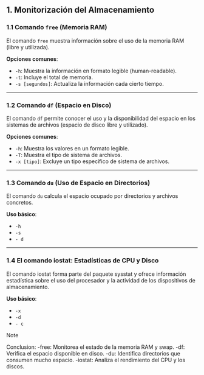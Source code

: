 ## 1. Monitorización del Almacenamiento  

### 1.1 Comando `free` (Memoria RAM)  
El comando `free` muestra información sobre el uso de la memoria RAM (libre y utilizada).  

**Opciones comunes**:  
- `-h`: Muestra la información en formato legible (human-readable).  
- `-t`: Incluye el total de memoria.  
- `-s [segundos]`: Actualiza la información cada cierto tiempo.  

---

### 1.2 Comando `df` (Espacio en Disco)  
El comando `df` permite conocer el uso y la disponibilidad del espacio en los sistemas de archivos (espacio de disco libre y utilizado).  

**Opciones comunes**:  
- `-h`: Muestra los valores en un formato legible.  
- `-T`: Muestra el tipo de sistema de archivos.  
- `-x [tipo]`: Excluye un tipo específico de sistema de archivos.  

---

### 1.3 Comando `du` (Uso de Espacio en Directorios)  
El comando `du` calcula el espacio ocupado por directorios y archivos concretos.  

**Uso básico**:  
- `-h` 
- `-s`
- `- d` 

---
### 1.4 El comando iostat: Estadísticas de CPU y Disco
El comando iostat forma parte del paquete sysstat y ofrece
información estadística sobre el uso del procesador y la actividad
de los dispositivos de almacenamiento. 

**Uso básico**:  
- `-x` 
- `-d`
- `- c`

> [!NOTE]
> Conclusion: -free: Monitorea el estado de la memoria RAM y swap. -df: Verifica el espacio disponible en disco. -du: Identifica directorios que consumen mucho espacio. -iostat: Analiza el rendimiento del CPU y los discos. 
